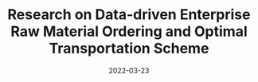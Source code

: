 ---
title: "Research on Data-driven Enterprise Raw Material Ordering and Optimal Transportation Scheme"
collection: publications
permalink: /publication/2022-DE-MOOT
date: 2022-03-23
paperurl: '/files/pdf/research/Research on Data-driven Enterprise Raw Material.pdf'
link: 'https://ieeexplore.ieee.org/abstract/document/9852530'
github: 'https://github.com/RyunMi/DE-MOOT'
citation: 'with Hai Gu, Jiacheng Liu and <a href="https://math.xtu.edu.cn/info/1010/3511.htm">Liu Yang</a>.  <br> <i>Asia Conference on Algorithms, Computing and Machine Learning (CACML)</i>, 2022.<br><div class="author__avatar"><img src="/images/research/DE-MOOT.png" height="230" width="500" alt="DE-MOOT"></div>'
---